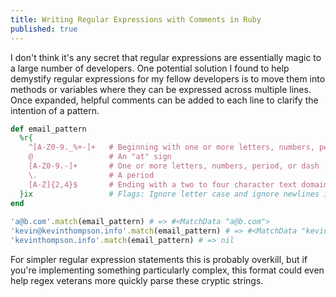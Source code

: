 ```yaml
---
title: Writing Regular Expressions with Comments in Ruby
published: true
---
```


I don't think it's any secret that regular expressions are essentially magic to
a large number of developers. One potential solution I found to help demystify
regular expressions for my fellow developers is to move them into methods or variables
where they can be expressed across multiple lines. Once expanded, helpful
comments can be added to each line to clarify the intention of a pattern.

``` ruby
def email_pattern
  %r{
    ^[A-Z0-9._%+-]+   # Beginning with one or more letters, numbers, period, etc.
    @                 # An "at" sign
    [A-Z0-9.-]+       # One or more letters, numbers, period, or dash
    \.                # A period
    [A-Z]{2,4}$       # Ending with a two to four character text domain extension
  }ix                 # Flags: Ignore letter case and ignore newlines in regex
end
 
'a@b.com'.match(email_pattern) # => #<MatchData "a@b.com">
'kevin@kevinthompson.info'.match(email_pattern) # => #<MatchData "kevin@kevinthompson.info">
'kevinthompson.info'.match(email_pattern) # => nil
```

For simpler regular expression statements this is probably overkill, but if
you're implementing something particularly complex, this format could even help
regex veterans more quickly parse these cryptic strings.
